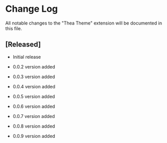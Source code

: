 # Change Log

All notable changes to the "Thea Theme" extension will be documented in this file.

## [Released]

- Initial release

- 0.0.2 version added
- 0.0.3 version added
- 0.0.4 version added
- 0.0.5 version added
- 0.0.6 version added
- 0.0.7 version added
- 0.0.8 version added
- 0.0.9 version added
